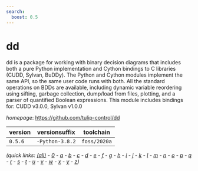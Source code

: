 ```yaml
---
search:
  boost: 0.5
---
```

# dd

dd is a package for working with binary decision diagrams that includes both a pure Python implementation and Cython bindings to C libraries (CUDD, Sylvan, BuDDy). The Python and Cython modules implement the same API, so the same user code runs with both. All the standard operations on BDDs are available, including dynamic variable reordering using sifting, garbage collection, dump/load from files, plotting, and a parser of quantified Boolean expressions. This module includes bindings for: CUDD v3.0.0, Sylvan v1.0.0

*homepage*: <https://github.com/tulip-control/dd>

version | versionsuffix | toolchain
--------|---------------|----------
``0.5.6`` | ``-Python-3.8.2`` | ``foss/2020a``


*(quick links: [(all)](../index.md) - [0](../0/index.md) - [a](../a/index.md) - [b](../b/index.md) - [c](../c/index.md) - [d](../d/index.md) - [e](../e/index.md) - [f](../f/index.md) - [g](../g/index.md) - [h](../h/index.md) - [i](../i/index.md) - [j](../j/index.md) - [k](../k/index.md) - [l](../l/index.md) - [m](../m/index.md) - [n](../n/index.md) - [o](../o/index.md) - [p](../p/index.md) - [q](../q/index.md) - [r](../r/index.md) - [s](../s/index.md) - [t](../t/index.md) - [u](../u/index.md) - [v](../v/index.md) - [w](../w/index.md) - [x](../x/index.md) - [y](../y/index.md) - [z](../z/index.md))*

